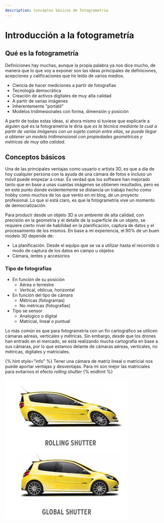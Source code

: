 ```yaml
---
description: Conceptos básicos de fotogrametría
---
```


# Introducción a la fotogrametría

## Qué es la fotogrametría

Definiciones hay muchas, aunque la propia palabra ya nos dice mucho, de manera que lo que voy a exponer son las ideas principales de definiciones, acepciones y calificaciones que he leído de varios medios.

* Ciencia de hacer mediciones a partir de fotografías
* Tecnología democrática
* Creación de activos digitales de muy alta calidad
* A partir de varias imágenes
*  Inherentemente "portátil"
* Modelos tridimesionales con forma, dimensión y posición

A partir de todas estas ideas, si ahora mismo si tuviese que explicarle a alguien qué es la fotogrametría le diría que _es la técnica mediante la cual a partir de varias imágenes con un sujeto común entre ellas, se puede llegar a obtener un modelo tridimensional con propiedades geométricas y métricas de muy alta calidad._



## Conceptos básicos 

Una de las principales ventajas como usuario o artista 3D, es que a día de hoy cualquier persona con la ayuda de una cámara de fotos e incluso un móvil puede empezar a crear. Es verdad que los software han mejorado tanto que en base a unas cuantas imágenes se obtienen resultados, pero es en este punto donde evidentemente se distancia un trabajo hecho como hobby como muchos de los que veréis en mi blog, de un proyecto profesional. Lo que si está claro, es que la fotogrametría vive un momento de democratización.

Para producir desde un objeto 3D a un ambiente de alta calidad, con precisión en la geometría y el detalle de la superficie de un objeto, se requiere cierto nivel de habilidad en la planificación, captura de datos y el procesamiento de los mismos.  En base a mi experiencia, el 90% de un buen modelo 3D depende de:

* La planificación. Desde el equipo que se va a utilizar hasta el recorrido o modo de captura de los datos en campo u objetos
* Cámara, lentes y accesorios



### Tipo de fotografías

* En función de su posición
  * Aérea o terrestre
  * Vertical, oblicua, horizontal
* En función del tipo de cámara
  * Métricas \(fotogramas\)
  * No métricas \(fotografías\)
* Tipo se sensor
  * Analógico o digital
  * Matricial, lineal o puntual

Lo más común es que para fotogrametría con un fin cartográfico se utilicen cámaras aéreas, verticales y métricas. Sin embargo, desde que los drones han entrado en el mercado, se está realizando mucha cartografía en base a sus cámaras, por lo que estamos delante de cámaras aéreas, verticales, no métricas, digitales y matriciales.

{% hint style="info" %}
Tener una cámara de matriz lineal o matricial nos puede aportar ventajas y desventajas. Para mi son mejor las matriciales para evitarnos el efecto _rolling shutter_ 
{% endhint %}

![](../.gitbook/assets/image%20%281%29.png)





